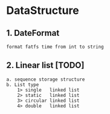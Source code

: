 # DataStructure

## 1. DateFormat 
    format fatfs time from int to string

## 2. Linear list [TODO]
    a. sequence storage structure
    b. List type
        1> single   linked list 
        2> static   linked list
        3> circular linked list
        4> double   linked list